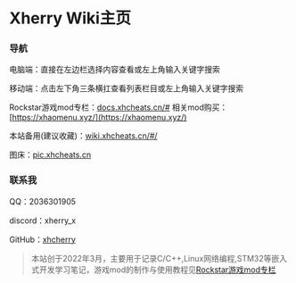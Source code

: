 # Xherry Wiki主页

### 导航

电脑端：直接在左边栏选择内容查看或左上角输入关键字搜索

移动端：点击左下角三条横扛查看列表栏目或左上角输入关键字搜索

Rockstar游戏mod专栏：[docs.xhcheats.cn/#](https://docs.xhcheats.cn/#) 相关mod购买：[https://xhaomenu.xyz/](https://xhaomenu.xyz/)

本站备用(建议收藏)：[wiki.xhcheats.cn/#/](https://wiki.xhcheats.cn/#)

图床：[pic.xhcheats.cn](https://pic.xhcheats.cn)

### 联系我

QQ：2036301905

discord：xherry_x

GitHub：[xhcherry](https://github.com/xhcherry)

> 本站创于2022年3月，主要用于记录C/C++,Linux网络编程,STM32等嵌入式开发学习笔记，游戏mod的制作与使用教程见[Rockstar游戏mod专栏](https://docs.xhcheats.cn/#)